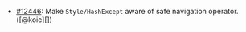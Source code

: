 * [#12446](https://github.com/rubocop/rubocop/issues/12446): Make `Style/HashExcept` aware of safe navigation operator. ([@koic][])
